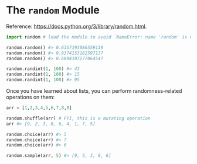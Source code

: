 # The `random` Module

Reference: https://docs.python.org/3/library/random.html.

```python
import random # load the module to avoid `NameError: name 'random' is not defined`

random.random() #> 0.6357193086559119
random.random() #> 0.9374153182597137
random.random() #> 0.6894107277064547

random.randint(1, 100) #> 43
random.randint(1, 100) #> 15
random.randint(1, 100) #> 95
```

Once you have learned about lists, you can perform randomness-related operations on them:

```python
arr = [1,2,3,4,5,6,7,8,9]

random.shuffle(arr) # FYI, this is a mutating operation
arr #> [9, 2, 3, 8, 6, 4, 1, 7, 5]

random.choice(arr) #> 5
random.choice(arr) #> 7
random.choice(arr) #> 6

random.sample(arr, 5) #> [9, 5, 3, 8, 6]
```
